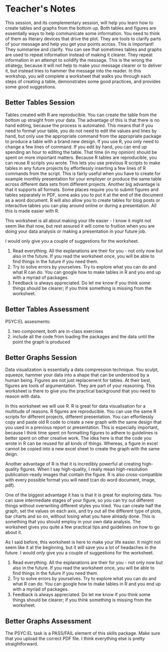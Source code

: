 # Teacher's Notes

This session, and its complementary session, will help you learn how to create tables and graphs from the bottom up.
Both tables and figures are essentially ways to help communicate some information.
You need to think of them as literary devices that  drive the plot.
They are tools to clarify parts of your message and help you get your points across.
This is important!
They summarise and clarify.
You can see that sometimes tables and graphs are used to repeat information instead of making it clearer.
They repeat information in an attempt to solidify the message.
This is the wrong the strategy, because it will not help to make your message clearer or to deliver it, but instead tries to hammer the message into the reader.
In this workshop, you will complete a worksheet that walks you through each steps of creating a table, demonstrates some good practices, and provides some good suggestions.

## Better Tables Session

Tables created with R are reproducible.
You can create the table from the bottom up straight from your data.
The advantage of this is that there is no hand editing, because the process is automated.
This means that if you need to format your table, you do not need to edit the values and lines by hand, but only use the appropriate command from the appropriate package to produce a table with a brand new design.
If you use R, you only need to change a few lines of command.
If you edit by hand, you can end up spending an hour to editing the table.
That time (in my opinion) should be spent on more important matters.
Because R tables are reproducible, you can reuse R scripts you wrote.
This lets you use previous R scripts to make tables in any future projects by effortlessly inserting a few lines of R commands from the script.
This is fairly useful when you have to create for example monthly presentation for your employer or produce the same table across different data sets from different projects.
Another big advantage is that it supports all formats.
Some places require you to submit figures and tables separately in PDF, some asks you to put it at the end of the document as a word document.
R will also allow you to create tables for blog posts or interactive tables you can play around online or during a presentation.
All this is made easier with R.

This worksheet is all about making your life easier - I know it might not seem like that now, but rest assured it will come to fruition when you are doing your data analysis or making a presentation in your future job.

I would only give you a couple of suggestions for the worksheet.

1. Read everything. All the explanations are their for you - not only now but also in the future. If you read the worksheet once, you will be able to find things in the future if you need them.
2. Try to solve errors by yourselves. Try to explore what you can do and what R can do. You can google how to make tables in R and you end up with a myriad of packages.
3. Feedback is always appreciated. Do let me know if you think some things should be clearer; if you think something is missing from the worksheet.

## Better Tables Assessment

PSYC:EL assesments:

1. two component, both are in-class exercises
2. include all the code from loading the packages and the data until the point the graph is produced

## Better Graphs Session

Data visualization is essentially a data compression technique.
You sculpt, squeeze, hammer your data into a shape that can be understood by a human being.
Figures are not just replacement for tables.
At their best, figures are tools of argumentation.
They are part of your reasoning.
This worksheet is there to give you the practical background that you need to reason with data.

In this worksheet we will use R.
R is great for data visualisation for a multitude of reasons.
R figures are reproducible.
You can use the same R scripts for different projects, different presentation.
You can effortlessly copy and paste old R code to create a new graph with the same design that you used in a previous report or presentation.
This is especially important, because I think time spent on formatting figures to adhere to guidelines is better spent on other creative work.
The idea here is that the code you wrote in R can be reused for all kinds of things.
Whereas, a figure in excel cannot be copied into a new excel sheet to create the graph with the same deign.

Another advantage of R is that it is incredibly powerful at creating high-quality figures.
When I say high-quality, I really mean high-resolution publication-ready images that contain the figure.
R is also cross-compatible with every possible format you will need (can do word document, image, pdf).

One of the biggest advantage it has is that it is great for exploring data.
You can save intermediate stages of your figure, so you can try out different things without overwriting different styles you tried.
You can create half the graph, set the values on each axis, and try out all the different type of plots, bar charts and so on, without losing what you have already done.
This is something that you should employ in your own data analysis.
The worksheet gives you quite a few practical tips and guidelines on how to go about it.

As I said before, this worksheet is here to make your life easier. 
It might not seem like it at the beginning, but it will save you a lot of headaches in the future.
I would only give you a couple of suggestions for the worksheet.

1. Read everything. All the explanations are their for you - not only now but also in the future. If you read the worksheet once, you will be able to find things in the future if you need them.
2. Try to solve errors by yourselves. Try to explore what you can do and what R can do. You can google how to make tables in R and you end up with a myriad of packages.
3. Feedback is always appreciated. Do let me know if you think some things should be clearer; if you think something is missing from the worksheet.

## Better Graphs Assessment

The PSYC:EL task is a PASS/FAIL element of this skills package.
Make sure that you upload the correct PDF file.
I think everything else is pretty straightforward.
